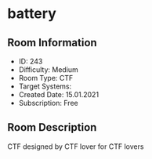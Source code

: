 ﻿# battery

## Room Information
- ID: 243
- Difficulty: Medium
- Room Type: CTF
- Target Systems: 
- Created Date: 15.01.2021
- Subscription: Free

## Room Description
CTF designed by CTF lover for CTF lovers
